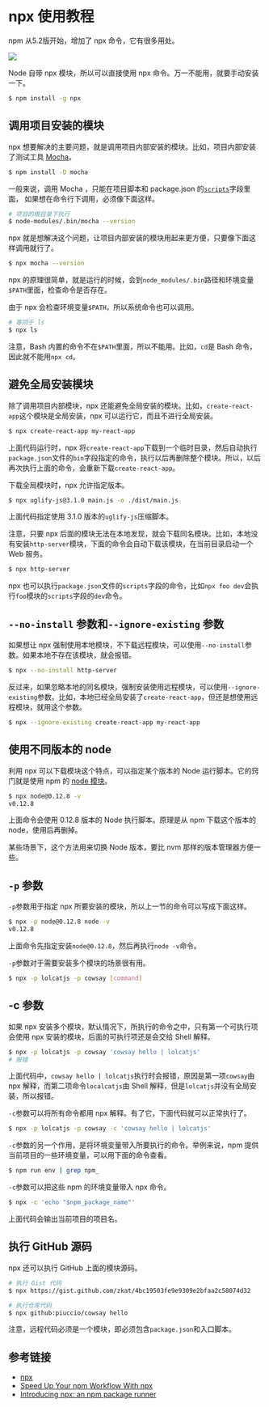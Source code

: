 # npx 使用教程

npm 从5.2版开始，增加了 npx 命令，它有很多用处。

![](https://www.wangbase.com/blogimg/asset/201902/bg2019020901.jpg)

Node 自带 npx 模块，所以可以直接使用 npx 命令。万一不能用，就要手动安装一下。

```bash
$ npm install -g npx
```

## 调用项目安装的模块

npx 想要解决的主要问题，就是调用项目内部安装的模块。比如，项目内部安装了测试工具 [Mocha](http://www.ruanyifeng.com/blog/2015/12/a-mocha-tutorial-of-examples.html)。

```bash
$ npm install -D mocha
```

一般来说，调用 Mocha ，只能在项目脚本和 package.json 的[`scripts`](http://www.ruanyifeng.com/blog/2016/10/npm_scripts.html)字段里面， 如果想在命令行下调用，必须像下面这样。

```bash
# 项目的根目录下执行
$ node-modules/.bin/mocha --version
```
npx 就是想解决这个问题，让项目内部安装的模块用起来更方便，只要像下面这样调用就行了。

```bash
$ npx mocha --version
```

npx 的原理很简单，就是运行的时候，会到`node_modules/.bin`路径和环境变量`$PATH`里面，检查命令是否存在。

由于 npx 会检查环境变量`$PATH`，所以系统命令也可以调用。

```bash
# 等同于 ls
$ npx ls
```

注意，Bash 内置的命令不在`$PATH`里面，所以不能用。比如，`cd`是 Bash 命令，因此就不能用`npx cd`。

## 避免全局安装模块

除了调用项目内部模块，npx 还能避免全局安装的模块。比如，`create-react-app`这个模块是全局安装，npx 可以运行它，而且不进行全局安装。

```bash
$ npx create-react-app my-react-app
```

上面代码运行时，npx 将`create-react-app`下载到一个临时目录，然后自动执行`package.json`文件的`bin`字段指定的命令，执行以后再删除整个模块。所以，以后再次执行上面的命令，会重新下载`create-react-app`。

下载全局模块时，npx 允许指定版本。

```bash
$ npx uglify-js@3.1.0 main.js -o ./dist/main.js
```

上面代码指定使用 3.1.0 版本的`uglify-js`压缩脚本。

注意，只要 npx 后面的模块无法在本地发现，就会下载同名模块。比如，本地没有安装`http-server`模块，下面的命令会自动下载该模块，在当前目录启动一个 Web 服务。

```bash
$ npx http-server
```

npx 也可以执行`package.json`文件的`scripts`字段的命令，比如`npx foo dev`会执行`foo`模块的`scripts`字段的`dev`命令。

## `--no-install` 参数和`--ignore-existing` 参数

如果想让 npx 强制使用本地模块，不下载远程模块，可以使用`--no-install`参数。如果本地不存在该模块，就会报错。

```bash
$ npx --no-install http-server
```

反过来，如果忽略本地的同名模块，强制安装使用远程模块，可以使用`--ignore-existing`参数。比如，本地已经全局安装了`create-react-app`，但还是想使用远程模块，就用这个参数。

```bash
$ npx --ignore-existing create-react-app my-react-app
```

## 使用不同版本的 node

利用 npx 可以下载模块这个特点，可以指定某个版本的 Node 运行脚本。它的窍门就是使用 npm 的 [node 模块](https://www.npmjs.com/package/node)。

```bash
$ npx node@0.12.8 -v
v0.12.8
```

上面命令会使用 0.12.8 版本的 Node 执行脚本。原理是从 npm 下载这个版本的 node，使用后再删掉。

某些场景下，这个方法用来切换 Node 版本，要比 nvm 那样的版本管理器方便一些。

## `-p` 参数

`-p`参数用于指定 npx 所要安装的模块，所以上一节的命令可以写成下面这样。

```bash
$ npx -p node@0.12.8 node -v 
v0.12.8
```

上面命令先指定安装`node@0.12.8`，然后再执行`node -v`命令。

`-p`参数对于需要安装多个模块的场景很有用。

```bash
$ npx -p lolcatjs -p cowsay [command]
```

## -c 参数

如果 npx 安装多个模块，默认情况下，所执行的命令之中，只有第一个可执行项会使用 npx 安装的模块，后面的可执行项还是会交给 Shell 解释。

```bash
$ npx -p lolcatjs -p cowsay 'cowsay hello | lolcatjs'
# 报错
```

上面代码中，`cowsay hello | lolcatjs`执行时会报错，原因是第一项`cowsay`由 npx 解释，而第二项命令`localcatjs`由 Shell 解释，但是`lolcatjs`并没有全局安装，所以报错。

`-c`参数可以将所有命令都用 npx 解释。有了它，下面代码就可以正常执行了。

```bash
$ npx -p lolcatjs -p cowsay -c 'cowsay hello | lolcatjs'
```

`-c`参数的另一个作用，是将环境变量带入所要执行的命令。举例来说，npm 提供当前项目的一些环境变量，可以用下面的命令查看。

```bash
$ npm run env | grep npm_
```

`-c`参数可以把这些 npm 的环境变量带入 npx 命令。

```bash
$ npx -c 'echo "$npm_package_name"'
```

上面代码会输出当前项目的项目名。

## 执行 GitHub 源码

npx 还可以执行 GitHub 上面的模块源码。

```bash
# 执行 Gist 代码
$ npx https://gist.github.com/zkat/4bc19503fe9e9309e2bfaa2c58074d32

# 执行仓库代码
$ npx github:piuccio/cowsay hello
```

注意，远程代码必须是一个模块，即必须包含`package.json`和入口脚本。

## 参考链接

- [npx](https://www.npmjs.com/package/npx)
- [Speed Up Your npm Workflow With npx](https://alligator.io/workflow/npx/)
- [Introducing npx: an npm package runner](https://medium.com/@maybekatz/introducing-npx-an-npm-package-runner-55f7d4bd282b)

